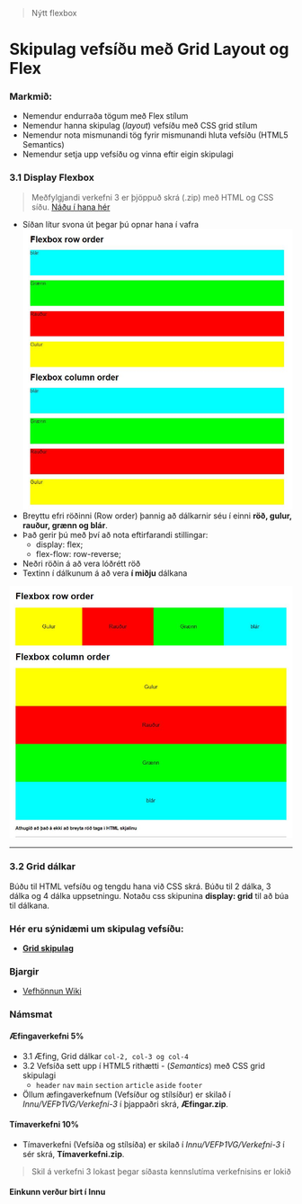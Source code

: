 > Nýtt flexbox

# Skipulag vefsíðu með Grid Layout og Flex

### Markmið:

- Nemendur endurraða tögum með Flex stílum
- Nemendur hanna skipulag (_layout_) vefsíðu með CSS grid stílum
- Nemendur nota mismunandi tög fyrir mismunandi hluta vefsíðu (HTML5 Semantics)
- Nemendur setja upp vefsíðu og vinna eftir eigin skipulagi

### 3.1 Display Flexbox

> Meðfylgjandi verkefni 3 er þjöppuð skrá (.zip) með HTML og CSS síðu. [Náðu í hana hér](Namsefni-3/verkefni-nemar.zip) 

- Síðan lítur svona út þegar þú opnar hana í vafra ![ekki flex](Namsefni-3/Flexbox/before.3.1.jpg)
- Breyttu efri röðinni (Row order) þannig að dálkarnir séu í einni **röð, gulur, rauður, grænn og blár**. 
- Það gerir þú með því að nota eftirfarandi stillingar:
  - display: flex;
  - flex-flow: row-reverse;
- Neðri röðin á að vera lóðrétt röð
- Textinn í dálkunum á að vera **í miðju** dálkana
 
![Flex](Namsefni-3/Flexbox/verk.3.1.jpg)

---

### 3.2 Grid dálkar 

Búðu til HTML vefsíðu og tengdu hana við CSS skrá.  Búðu til 2 dálka, 3 dálka og 4 dálka uppsetningu. Notaðu css skipunina **display: grid** til að búa til dálkana.

### Hér eru sýnidæmi um skipulag vefsíðu: 

  - [**Grid skipulag**](Namsefni-3/Grid/Readme.md)


### Bjargir

* [Vefhönnun Wiki](https://github.com/vefgrunnur/24V-verkefni/wiki#skipulag-me%C3%B0-css-grindakerfi)


### Námsmat 

#### Æfingaverkefni 5%

- 3.1 Æfing, Grid dálkar ` col-2, col-3 og col-4 `
- 3.2 Vefsíða sett upp í HTML5 rithætti - (_Semantics_) með CSS grid skipulagi
  - `header` `nav` `main` `section` `article` `aside` `footer`
- Öllum æfingaverkefnum  (Vefsíður og stílsíður) er skilað í _Innu/VEFÞ1VG/Verkefni-3_ í þjappaðri skrá, **Æfingar.zip**. 

#### Tímaverkefni 10%

- Tímaverkefni  (Vefsíða og stílsíða) er skilað í _Innu/VEFÞ1VG/Verkefni-3_ í sér skrá, **Tímaverkefni.zip**. 

> Skil á verkefni 3 lokast þegar síðasta kennslutíma verkefnisins er lokið

#### Einkunn verður birt í Innu
